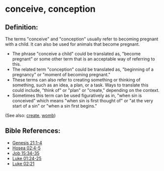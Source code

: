 # conceive, conception #

## Definition: ##

The terms "conceive" and "conception" usually refer to becoming pregnant with a child. It can also be used for animals that become pregnant.

* The phrase "conceive a child" could be translated as, "become pregnant" or some other term that is an acceptable way of referring to this.
* The related term "conception" could be translated as, "beginning of a pregnancy" or "moment of becoming pregnant."
* These terms can also refer to creating something or thinking of something, such as an idea, a plan, or a task. Ways to translate this could include, "think of" or "plan" or "create," depending on the context.
* Sometimes this term can be used figuratively as in, "when sin is conceived" which means "when sin is first thought of" or "at the very start of a sin" or "when a sin first begins."

(See also: [create](../other/creation.md), [womb](../other/womb.md))

## Bible References: ##

* [Genesis 21:1-4](en/tn/gen/help/21/01)
* [Hosea 02:4-5](en/tn/hos/help/02/04)
* [Job 15:34-35](en/tn/job/help/15/34)
* [Luke 01:24-25](en/tn/luk/help/01/24)
* [Luke 02:21](en/tn/luk/help/02/21)